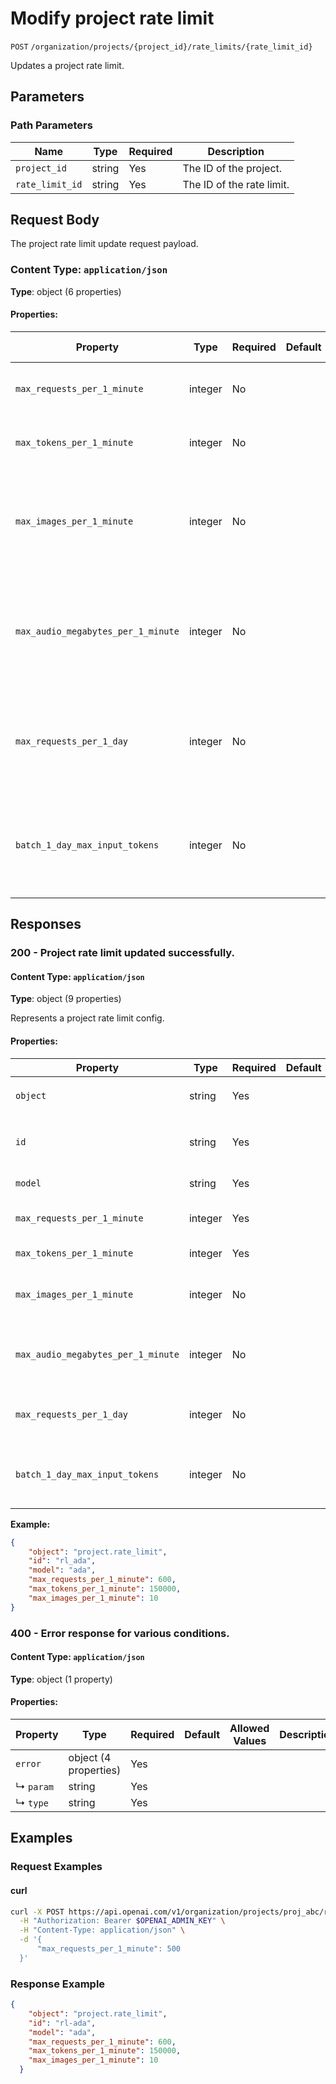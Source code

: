 # Modify project rate limit

`POST` `/organization/projects/{project_id}/rate_limits/{rate_limit_id}`

Updates a project rate limit.

## Parameters

### Path Parameters

| Name | Type | Required | Description |
| ---- | ---- | -------- | ----------- |
| `project_id` | string | Yes | The ID of the project. |
| `rate_limit_id` | string | Yes | The ID of the rate limit. |

## Request Body

The project rate limit update request payload.

### Content Type: `application/json`

**Type**: object (6 properties)

#### Properties:

| Property | Type | Required | Default | Allowed Values | Description |
| -------- | ---- | -------- | ------- | -------------- | ----------- |
| `max_requests_per_1_minute` | integer | No |  |  | The maximum requests per minute. |
| `max_tokens_per_1_minute` | integer | No |  |  | The maximum tokens per minute. |
| `max_images_per_1_minute` | integer | No |  |  | The maximum images per minute. Only relevant for certain models. |
| `max_audio_megabytes_per_1_minute` | integer | No |  |  | The maximum audio megabytes per minute. Only relevant for certain models. |
| `max_requests_per_1_day` | integer | No |  |  | The maximum requests per day. Only relevant for certain models. |
| `batch_1_day_max_input_tokens` | integer | No |  |  | The maximum batch input tokens per day. Only relevant for certain models. |
## Responses

### 200 - Project rate limit updated successfully.

#### Content Type: `application/json`

**Type**: object (9 properties)

Represents a project rate limit config.

#### Properties:

| Property | Type | Required | Default | Allowed Values | Description |
| -------- | ---- | -------- | ------- | -------------- | ----------- |
| `object` | string | Yes |  | `project.rate_limit` | The object type, which is always `project.rate_limit` |
| `id` | string | Yes |  |  | The identifier, which can be referenced in API endpoints. |
| `model` | string | Yes |  |  | The model this rate limit applies to. |
| `max_requests_per_1_minute` | integer | Yes |  |  | The maximum requests per minute. |
| `max_tokens_per_1_minute` | integer | Yes |  |  | The maximum tokens per minute. |
| `max_images_per_1_minute` | integer | No |  |  | The maximum images per minute. Only present for relevant models. |
| `max_audio_megabytes_per_1_minute` | integer | No |  |  | The maximum audio megabytes per minute. Only present for relevant models. |
| `max_requests_per_1_day` | integer | No |  |  | The maximum requests per day. Only present for relevant models. |
| `batch_1_day_max_input_tokens` | integer | No |  |  | The maximum batch input tokens per day. Only present for relevant models. |
**Example:**

```json
{
    "object": "project.rate_limit",
    "id": "rl_ada",
    "model": "ada",
    "max_requests_per_1_minute": 600,
    "max_tokens_per_1_minute": 150000,
    "max_images_per_1_minute": 10
}

```

### 400 - Error response for various conditions.

#### Content Type: `application/json`

**Type**: object (1 property)

#### Properties:

| Property | Type | Required | Default | Allowed Values | Description |
| -------- | ---- | -------- | ------- | -------------- | ----------- |
| `error` | object (4 properties) | Yes |  |  |  |
|   ↳ `param` | string | Yes |  |  |  |
|   ↳ `type` | string | Yes |  |  |  |
## Examples

### Request Examples

#### curl
```bash
curl -X POST https://api.openai.com/v1/organization/projects/proj_abc/rate_limits/rl_xxx \
  -H "Authorization: Bearer $OPENAI_ADMIN_KEY" \
  -H "Content-Type: application/json" \
  -d '{
      "max_requests_per_1_minute": 500
  }'

```

### Response Example

```json
{
    "object": "project.rate_limit",
    "id": "rl-ada",
    "model": "ada",
    "max_requests_per_1_minute": 600,
    "max_tokens_per_1_minute": 150000,
    "max_images_per_1_minute": 10
  }

```


